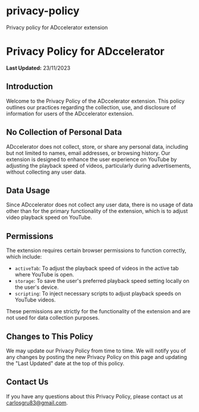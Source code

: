 # privacy-policy
Privacy policy for ADccelerator extension
<!DOCTYPE html>
<html>
<head>
  <title>Privacy Policy for ADccelerator</title>
</head>
<body>
  <h1>Privacy Policy for ADccelerator</h1>
  
  <p><strong>Last Updated:</strong> 23/11/2023</p>

  <h2>Introduction</h2>
  <p>Welcome to the Privacy Policy of the ADccelerator extension. This policy outlines our practices regarding the collection, use, and disclosure of information for users of the ADccelerator extension.</p>

  <h2>No Collection of Personal Data</h2>
  <p>ADccelerator does not collect, store, or share any personal data, including but not limited to names, email addresses, or browsing history. Our extension is designed to enhance the user experience on YouTube by adjusting the playback speed of videos, particularly during advertisements, without collecting any user data.</p>

  <h2>Data Usage</h2>
  <p>Since ADccelerator does not collect any user data, there is no usage of data other than for the primary functionality of the extension, which is to adjust video playback speed on YouTube.</p>

  <h2>Permissions</h2>
  <p>The extension requires certain browser permissions to function correctly, which include:</p>
  <ul>
    <li><code>activeTab</code>: To adjust the playback speed of videos in the active tab where YouTube is open.</li>
    <li><code>storage</code>: To save the user's preferred playback speed setting locally on the user's device.</li>
    <li><code>scripting</code>: To inject necessary scripts to adjust playback speeds on YouTube videos.</li>
  </ul>
  <p>These permissions are strictly for the functionality of the extension and are not used for data collection purposes.</p>

  <h2>Changes to This Policy</h2>
  <p>We may update our Privacy Policy from time to time. We will notify you of any changes by posting the new Privacy Policy on this page and updating the "Last Updated" date at the top of this policy.</p>

  <h2>Contact Us</h2>
  <p>If you have any questions about this Privacy Policy, please contact us at <a href="mailto:carlosgru83@gmail.com">carlosgru83@gmail.com</a>.</p>
</body>
</html>
